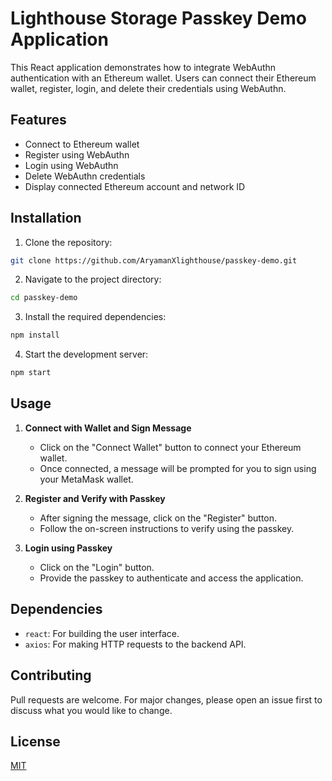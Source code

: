 # Lighthouse Storage Passkey Demo Application

This React application demonstrates how to integrate WebAuthn authentication with an Ethereum wallet. Users can connect their Ethereum wallet, register, login, and delete their credentials using WebAuthn.

## Features

- Connect to Ethereum wallet
- Register using WebAuthn
- Login using WebAuthn
- Delete WebAuthn credentials
- Display connected Ethereum account and network ID

## Installation

1. Clone the repository:

```bash
git clone https://github.com/AryamanXlighthouse/passkey-demo.git
```

2. Navigate to the project directory:

```bash
cd passkey-demo
```

3. Install the required dependencies:

```bash
npm install
```

4. Start the development server:

```bash
npm start
```

## Usage

1. **Connect with Wallet and Sign Message**
   - Click on the "Connect Wallet" button to connect your Ethereum wallet.
   - Once connected, a message will be prompted for you to sign using your MetaMask wallet.

2. **Register and Verify with Passkey**
   - After signing the message, click on the "Register" button.
   - Follow the on-screen instructions to verify using the passkey.

3. **Login using Passkey**
   - Click on the "Login" button.
   - Provide the passkey to authenticate and access the application.


## Dependencies

- `react`: For building the user interface.
- `axios`: For making HTTP requests to the backend API.

## Contributing

Pull requests are welcome. For major changes, please open an issue first to discuss what you would like to change.

## License

[MIT](https://choosealicense.com/licenses/mit/)
